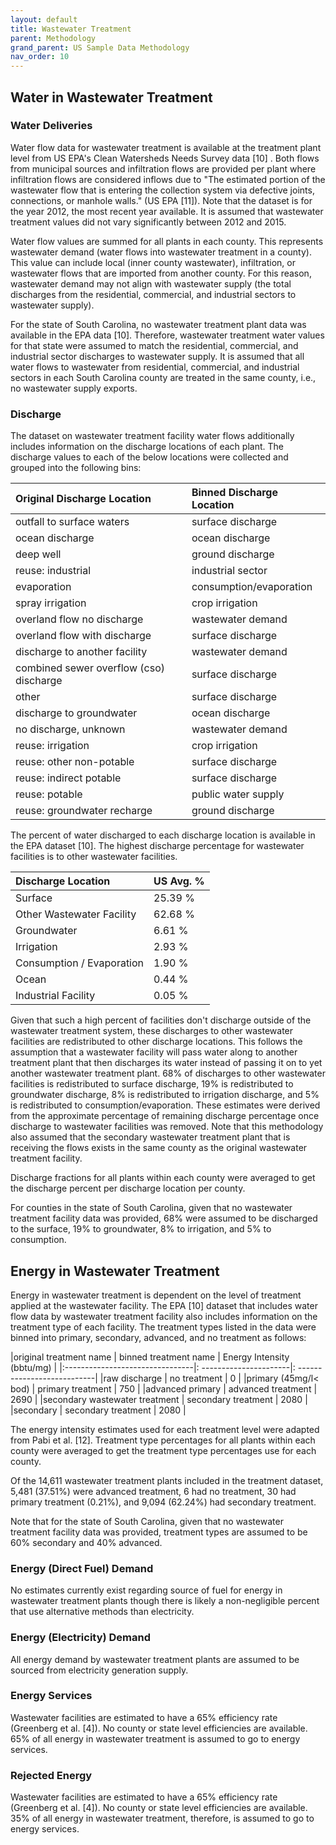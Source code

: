 ```yaml
---
layout: default
title: Wastewater Treatment
parent: Methodology
grand_parent: US Sample Data Methodology
nav_order: 10
---
```



## Water in Wastewater Treatment
### Water Deliveries
Water flow data for wastewater treatment is available at the treatment plant level from US EPA's Clean Watersheds Needs Survey data [10] . Both flows from municipal sources and infiltration flows are provided per plant where infiltration flows are considered inflows due to "The estimated portion of the wastewater flow that is entering the collection system via defective joints, connections, or manhole walls." (US EPA [11]). Note that the dataset is for the year 2012, the most recent year available. It is assumed that wastewater treatment values did not vary significantly between 2012 and 2015.

Water flow values are summed for all plants in each county. This represents wastewater demand (water flows into wastewater treatment in a county). This value can include local (inner county wastewater), infiltration, or wastewater flows that are imported from another county. For this reason, wastewater demand may not align with wastewater supply (the total discharges from the residential, commercial, and industrial sectors to wastewater supply).

For the state of South Carolina, no wastewater treatment plant data was available in the EPA data [10]. Therefore, wastewater treatment water values for that state were assumed to match the residential, commercial, and industrial sector discharges to wastewater supply. It is assumed that all water flows to wastewater from residential, commercial, and industrial sectors in each South Carolina county are treated in the same county, i.e., no wastewater supply exports.

### Discharge
The dataset on wastewater treatment facility water flows additionally includes information on the discharge locations of each plant. The discharge values to each of the below locations were collected and grouped into the following bins:


| Original Discharge Location              | Binned Discharge Location    |
|:-----------------------------------------|:-----------------------------|
| outfall to surface waters                | surface discharge            |
| ocean discharge                          | ocean discharge              |
| deep well                                | ground discharge             |
| reuse: industrial                        | industrial sector            |
| evaporation                              | consumption/evaporation      |
| spray irrigation                         | crop irrigation              |
| overland flow no discharge               | wastewater demand            |
| overland flow with discharge             | surface discharge            |
| discharge to another facility            | wastewater demand            |
| combined sewer overflow (cso) discharge  | surface discharge            |
| other                                    | surface discharge            |
| discharge to groundwater                 | ocean discharge              |
| no discharge, unknown                    | wastewater demand            |
| reuse: irrigation                        | crop irrigation              |
| reuse: other non-potable                 | surface discharge            |
| reuse: indirect potable                  | surface discharge            |
| reuse: potable                           | public water supply          |
| reuse: groundwater recharge              | ground discharge             |

The percent of water discharged to each discharge location is available in the EPA dataset [10]. The highest discharge percentage for wastewater facilities is to other wastewater facilities.

| Discharge Location        | US Avg. %  |
|:--------------------------|:-----------|
| Surface                   |   25.39 %  |
| Other Wastewater Facility |   62.68 %  |
| Groundwater               |    6.61 %  |
| Irrigation                |    2.93 %  |
| Consumption / Evaporation |    1.90 %  |
| Ocean                     |    0.44 %  |
| Industrial Facility       |    0.05 %  |

Given that such a high percent of facilities don't discharge outside of the wastewater treatment system, these discharges to other wastewater facilities are redistributed to other discharge locations. This follows the assumption that a wastewater facility will pass water along to another treatment plant that then discharges its water instead of passing it on to yet another wastewater treatment plant. 68% of discharges to other wastewater facilities is redistributed to surface discharge, 19% is redistributed to groundwater discharge, 8% is redistributed to irrigation discharge, and 5% is redistributed to consumption/evaporation. These estimates were derived from the approximate percentage of remaining discharge percentage once discharge to wastewater facilities was removed. Note that this methodology also assumed that the secondary wastewater treatment plant that is receiving the flows exists in the same county as the original wastewater treatment facility.

Discharge fractions for all plants within each county were averaged to get the discharge percent per discharge location per county.

For counties in the state of South Carolina, given that no wastewater treatment facility data was provided, 68% were assumed to be discharged to the surface, 19% to groundwater, 8% to irrigation, and 5% to consumption.

## Energy in Wastewater Treatment

Energy in wastewater treatment is dependent on the level of treatment applied at the wastewater facility. The EPA [10] dataset that includes water flow data by wastewater treatment facility also includes information on the treatment type of each facility. The treatment types listed in the data were binned into primary, secondary, advanced, and no treatment as follows:

|original treatment name          | binned treatment name  | Energy Intensity (bbtu/mg)  |
|:--------------------------------|: ----------------------|: ---------------------------|
|raw discharge                    | no treatment           | 0                           |
|primary (45mg/l< bod)            | primary treatment      | 750                         |
|advanced primary                 | advanced treatment     | 2690                        |
|secondary wastewater treatment   | secondary treatment    | 2080                        |
|secondary                        | secondary treatment    | 2080                        |

The energy intensity estimates used for each treatment level were adapted from Pabi et al. [12]. Treatment type percentages for all plants within each county were averaged to get the treatment type percentages use for each county.

Of the 14,611 wastewater treatment plants included in the treatment dataset, 5,481 (37.51%) were advanced treatment, 6 had no treatment, 30 had primary treatment (0.21%), and 9,094 (62.24%) had secondary treatment.

Note that for the state of South Carolina, given that no wastewater treatment facility data was provided, treatment types are assumed to be 60% secondary and 40% advanced.

### Energy (Direct Fuel) Demand
No estimates currently exist regarding source of fuel for energy in wastewater treatment plants though there is likely a non-negligible percent that use alternative methods than electricity.

### Energy (Electricity) Demand
All energy demand by wastewater treatment plants are assumed to be sourced from electricity generation supply.

### Energy Services

Wastewater facilities are estimated to have a 65% efficiency rate (Greenberg et al. [4]). No county or state level efficiencies are available. 65% of all energy in wastewater treatment is assumed to go to energy services.

### Rejected Energy

Wastewater facilities are estimated to have a 65% efficiency rate (Greenberg et al. [4]). No county or state level efficiencies are available. 35% of all energy in wastewater treatment, therefore, is assumed to go to energy services.
